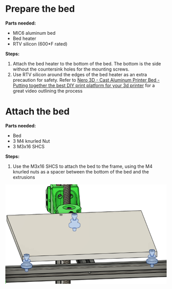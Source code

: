 # Prepare the bed


**Parts needed:**
* MIC6 aluminum bed
* Bed heater
* RTV silicon (600*F rated)


**Steps:**
1. Attach the bed heater to the bottom of the bed. The bottom is the side without the countersink holes for the mounting screws. 
2. Use RTV silicon around the edges of the bed heater as an extra precaution for safety. Refer to [Nero 3D - Cast Aluminum Printer Bed - Putting together the best DIY print platform for your 3d printer](https://www.youtube.com/watch?v=vZx4vfevwx4) for a great video outlining the process


# Attach the bed

**Parts needed:**
* Bed
* 3 M4 knurled Nut
* 3 M3x16 SHCS 

**Steps:**
1. Use the M3x16 SHCS to attach the bed to the frame, using the M4 knurled nuts as a spacer between the bottom of the bed and the extrusions 

![](images/bed_attached.png)

